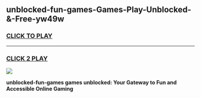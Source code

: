 
## unblocked-fun-games-Games-Play-Unblocked-&-Free-yw49w
<h3>
<a href="https://premium76.site?title=unblocked-fun-games&ref=24A">CLICK TO PLAY</a></h3>
<hr>

<h3>
<a href="https://premium76.site?title=unblocked-fun-games&ref=24A">CLICK 2 PLAY</a>
  
</h3>

<a href="https://premium76.site?title=unblocked-fun-games&ref=24A"><img src="https://clearcache.store/games.png"></a>


**unblocked-fun-games games unblocked: Your Gateway to Fun and Accessible Online Gaming**
